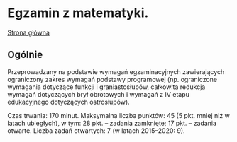 # Egzamin z matematyki.

[Strona główna](/index.md)

## Ogólnie

Przeprowadzany na podstawie wymagań egzaminacyjnych zawierających ograniczony zakres wymagań podstawy programowej (np. ograniczone wymagania dotyczące funkcji i graniastosłupów, całkowita redukcja wymagań dotyczących brył obrotowych i wymagań z IV etapu edukacyjnego dotyczących ostrosłupów).

Czas trwania: 170 minut.
Maksymalna liczba punktów: 45 (5 pkt. mniej niż w latach ubiegłych), w tym: 28 pkt. – zadania zamknięte; 17 pkt. – zadania otwarte.
Liczba zadań otwartych: 7 (w latach 2015–2020: 9).

